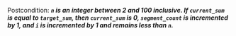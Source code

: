 Postcondition: ***`n` is an integer between 2 and 100 inclusive. If `current_sum` is equal to `target_sum`, then `current_sum` is 0, `segment_count` is incremented by 1, and `i` is incremented by 1 and remains less than `n`.***